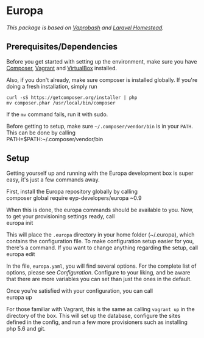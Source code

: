 # Europa

*This package is based on [Vaprobash](http://github.com/fideloper/vaprobash) and [Laravel Homestead](http://github.com/laravel/homestead).*

## Prerequisites/Dependencies

Before you get started with setting up the environment, make sure you have [Composer](https://getcomposer.org/doc/00-intro.md), [Vagrant](https://www.vagrantup.com/) and [VirtualBox](https://www.virtualbox.org/) installed.

Also, if you don't already, make sure composer is installed globally. If you're doing a fresh installation, simply run

~~~
curl -sS https://getcomposer.org/installer | php
mv composer.phar /usr/local/bin/composer
~~~

If the `mv` command fails, run it with sudo.

Before getting to setup, make sure `~/.composer/vendor/bin` is in your `PATH`. This can be done by calling  
    PATH=$PATH:~/.composer/vendor/bin

## Setup

Getting yourself up and running with the Europa development box is super easy, it's just a few commands away.

First, install the Europa repository globally by calling  
    composer global require eyp-developers/europa ~0.9

When this is done, the europa commands should be available to you. Now, to get your provisioning settings ready, call    
    europa init

This will place the `.europa` directory in your home folder (~/.europa), which contains the configuration file. To make configuration setup easier for you, there's a command. If you want to change anything regarding the setup, call  
    europa edit
    
In the file, `europa.yaml`, you will find several options. For the complete list of options, please see *Configuration*. Configure to your liking, and be aware that there are more variables you can set than just the ones in the default.

Once you're satisfied with your configuration, you can call  
    europa up
    
For those familiar with Vagrant, this is the same as calling `vagrant up` in the directory of the box. This will set up the database, configure the sites defined in the config, and run a few more provisioners such as installing php 5.6 and git.